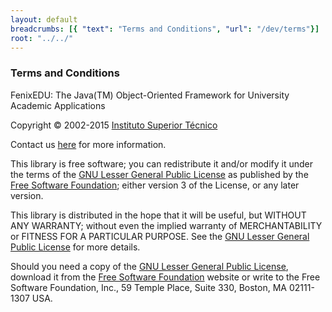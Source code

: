 ```yaml
---
layout: default
breadcrumbs: [{ "text": "Terms and Conditions", "url": "/dev/terms"}]
root: "../../"
---
```


### Terms and Conditions

FenixEDU: The Java(TM) Object-Oriented Framework for University Academic Applications

Copyright © 2002-2015 [Instituto Superior Técnico][Instituto Superior Técnico]

Contact us [here][here] for more information.

This library is free software; you can redistribute it and/or modify it under
the terms of the [GNU Lesser General Public License][GNU Lesser General Public License] as published by the
[Free Software Foundation][Free Software Foundation]; either version 3 of the License, or any later version.

This library is distributed in the hope that it will be useful, but WITHOUT ANY WARRANTY; without even the
implied warranty of MERCHANTABILITY or FITNESS FOR A PARTICULAR PURPOSE. See the
[GNU Lesser General Public License][GNU Lesser General Public License] for more details.

Should you need a copy of the [GNU Lesser General Public License][GNU Lesser General Public License], download it
from the [Free Software Foundation][Free Software Foundation] website or write to the 
Free Software Foundation, Inc., 59 Temple Place, Suite 330, Boston,
MA 02111-1307 USA.


[Instituto Superior Técnico]: http://www.ist.utl.pt/
[here]: mailto:fenix-dev@mlists.ist.utl.pt
[GNU Lesser General Public License]: http://www.gnu.org/licenses/lgpl.html
[Free Software Foundation]: http://www.fsf.org/
